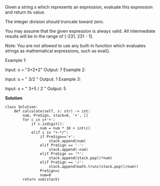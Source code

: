 Given a string s which represents an expression, evaluate this expression and return its value. 

The integer division should truncate toward zero.

You may assume that the given expression is always valid. All intermediate results will be in the range of [-231, 231 - 1].

Note: You are not allowed to use any built-in function which evaluates strings as mathematical expressions, such as eval().

Example 1:

Input: s = "3+2*2"
Output: 7
Example 2:

Input: s = " 3/2 "
Output: 1
Example 3:

Input: s = " 3+5 / 2 "
Output: 5

**Solution**
```
class Solution:
    def calculate(self, s: str) -> int:
        num, PreSign, stack=0, '+', []
        for c in s+'+':
            if c.isdigit():
                num = num * 10 + int(c)
            elif c in "+-*/":
                if PreSign=='+':
                    stack.append(num)
                elif PreSign == '-':
                    stack.append(-num)
                elif PreSign == '*':
                    stack.append(stack.pop()*num)
                elif PreSign == '/':
                    stack.append(math.trunc(stack.pop()/num))
                PreSign=c
                num=0             
        return sum(stack)
```
